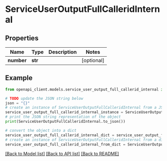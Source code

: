 # ServiceUserOutputFullCalleridInternal


## Properties

Name | Type | Description | Notes
------------ | ------------- | ------------- | -------------
**number** | **str** |  | [optional] 

## Example

```python
from openapi_client.models.service_user_output_full_callerid_internal import ServiceUserOutputFullCalleridInternal

# TODO update the JSON string below
json = "{}"
# create an instance of ServiceUserOutputFullCalleridInternal from a JSON string
service_user_output_full_callerid_internal_instance = ServiceUserOutputFullCalleridInternal.from_json(json)
# print the JSON string representation of the object
print(ServiceUserOutputFullCalleridInternal.to_json())

# convert the object into a dict
service_user_output_full_callerid_internal_dict = service_user_output_full_callerid_internal_instance.to_dict()
# create an instance of ServiceUserOutputFullCalleridInternal from a dict
service_user_output_full_callerid_internal_from_dict = ServiceUserOutputFullCalleridInternal.from_dict(service_user_output_full_callerid_internal_dict)
```
[[Back to Model list]](../README.md#documentation-for-models) [[Back to API list]](../README.md#documentation-for-api-endpoints) [[Back to README]](../README.md)


